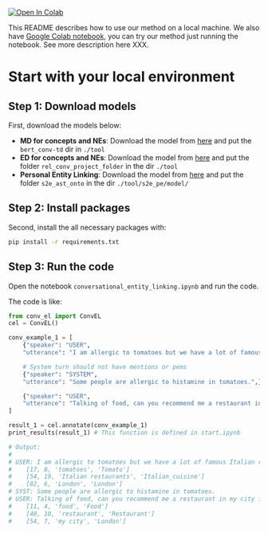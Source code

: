 [![Open In Colab](https://colab.research.google.com/assets/colab-badge.svg)](https://colab.research.google.com/drive/1TXoecXn9-JeS-hd4a0vtUQPN7xJGc2C0?usp=sharing)

This README describes how to use our method on a local machine.
We also have [Google Colab notebook](https://colab.research.google.com/drive/1TXoecXn9-JeS-hd4a0vtUQPN7xJGc2C0?usp=sharing), you can try our method just running the notebook. See more description here XXX.

# Start with your local environment

## Step 1: Download models
First, download the models below:

- **MD for concepts and NEs**: Download the model from [here](http://gem.cs.ru.nl/rel_conv_project_folder.tar.gz) and put the `bert_conv-td` dir in `./tool`
- **ED for concepts and NEs**: Download the model from [here](https://drive.google.com/file/d/1OoC2XZp4uBy0eB_EIuIhEHdcLEry2LtU/view?usp=sharing) and put the folder ``rel_conv_project_folder`` in the dir `./tool`
- **Personal Entity Linking**: Download the model from [here](https://drive.google.com/file/d/1-jW8xkxh5GV-OuUBfMeT2Tk7tEzvH181/view?usp=sharing) and put the folder `s2e_ast_onto` in the dir `./tool/s2e_pe/model/`


## Step 2: Install packages
Second, install the all necessary packages with:
```sh
pip install -r requirements.txt
```

## Step 3: Run the code

Open the notebook `conversational_entity_linking.ipynb` and run the code.

The code is like:

```py
from conv_el import ConvEL
cel = ConvEL()

conv_example_1 = [
    {"speaker": "USER", 
    "utterance": "I am allergic to tomatoes but we have a lot of famous Italian restaurants here in London.",}, 

    # System turn should not have mentions or pems
    {"speaker": "SYSTEM", 
    "utterance": "Some people are allergic to histamine in tomatoes.",},

    {"speaker": "USER", 
    "utterance": "Talking of food, can you recommend me a restaurant in my city for our anniversary?",},
]

result_1 = cel.annotate(conv_example_1)
print_results(result_1) # This function is defined in start.ipynb

# Output:
# 
# USER: I am allergic to tomatoes but we have a lot of famous Italian restaurants here in London.
# 	 [17, 8, 'tomatoes', 'Tomato']
# 	 [54, 19, 'Italian restaurants', 'Italian_cuisine']
# 	 [82, 6, 'London', 'London']
# SYST: Some people are allergic to histamine in tomatoes.
# USER: Talking of food, can you recommend me a restaurant in my city for our anniversary?
# 	 [11, 4, 'food', 'Food']
# 	 [40, 10, 'restaurant', 'Restaurant']
# 	 [54, 7, 'my city', 'London']
```

